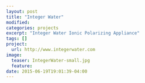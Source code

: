 ```yaml
---
layout: post
title: "Integer Water"
modified:
categories: projects
excerpt: "Integer Water Ionic Polarizing Appliance"
tags: []
project:
  url: http://www.integerwater.com
image:
  teaser: IntegerWater-small.jpg
  feature:
date: 2015-06-19T19:01:39-04:00
---
```


